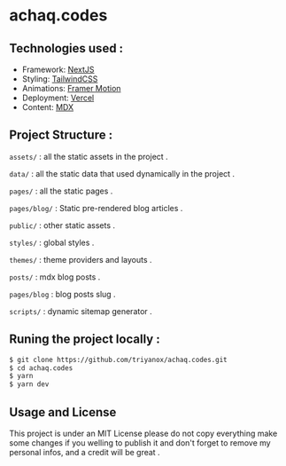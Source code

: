 # achaq.codes

## Technologies used :

- Framework: [NextJS](https://nextjs.org)
- Styling: [TailwindCSS](https://tailwindcss.com/)
- Animations: [Framer Motion](https://www.framer.com/motion/)
- Deployment: [Vercel](https://vercel.com/)
- Content: [MDX](https://mdxjs.com/)

## Project Structure :

`assets/` : all the static assets in the project .

`data/` : all the static data that used dynamically in the project .

`pages/` : all the static pages .

`pages/blog/` : Static pre-rendered blog articles .

`public/` : other static assets .

`styles/` : global styles .

`themes/` : theme providers and layouts .

`posts/` : mdx blog posts .

`pages/blog` : blog posts slug .

`scripts/` : dynamic sitemap generator .

## Runing the project locally :

```bash
$ git clone https://github.com/triyanox/achaq.codes.git
$ cd achaq.codes
$ yarn
$ yarn dev
```

## Usage and License

This project is under an MIT License please do not copy everything
make some changes if you welling to publish it and don't forget to remove
my personal infos, and a credit will be great .
